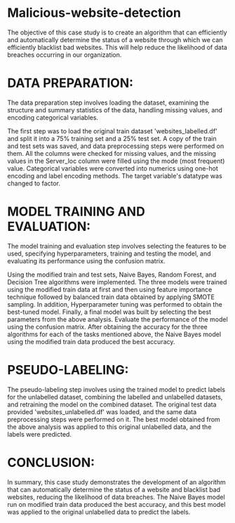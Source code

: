 # Malicious-website-detection
The objective of this case study is to create an algorithm that can efficiently and automatically determine the status of a website through which we can efficiently blacklist bad websites. This will help reduce the likelihood of data breaches occurring in our organization.

# DATA PREPARATION:
The data preparation step involves loading the dataset, examining the structure and summary statistics of the data, handling missing values, and encoding categorical
variables.

The first step was to load the original train dataset 'websites_labelled.df' and split it into a 75% training set and a 25% test set. A copy of the train and test sets was
saved, and data preprocessing steps were performed on them. All the columns were checked for missing values, and the missing values in the Server_loc column were filled using the mode (most frequent) value. Categorical variables were converted into numerics using one-hot encoding and label encoding methods. The target variable's datatype was changed to factor.

# MODEL TRAINING AND EVALUATION:
The model training and evaluation step involves selecting the features to be used, specifying hyperparameters, training and testing the model, and evaluating its performance using the confusion matrix.

Using the modified train and test sets, Naive Bayes, Random Forest, and Decision Tree algorithms were implemented. The three models were trained using the modified train data at first and then using feature importance technique followed by balanced train data obtained by applying SMOTE sampling. In addition, Hyperparameter tuning was performed to obtain the best-tuned model. Finally, a final model was built by selecting the best parameters from the above analysis. Evaluate the performance of the model using the confusion matrix. After obtaining the accuracy for the three algorithms for each of the tasks mentioned above, the Naive Bayes model using the modified train data produced
the best accuracy.

# PSEUDO-LABELING:
The pseudo-labeling step involves using the trained model to predict labels for the unlabelled dataset, combining the labelled and unlabelled datasets, and retraining the model on the combined dataset. The original test data provided 'websites_unlabelled.df' was loaded, and the same data preprocessing steps were performed on it. The best model obtained from the above analysis was applied to this original unlabelled data, and the labels were predicted.

# CONCLUSION:
In summary, this case study demonstrates the development of an algorithm that can automatically determine the status of a website and blacklist bad websites, reducing the likelihood of data breaches. The Naive Bayes model run on modified train data produced the best accuracy, and this best model was applied to the original unlabelled data to predict the labels.
